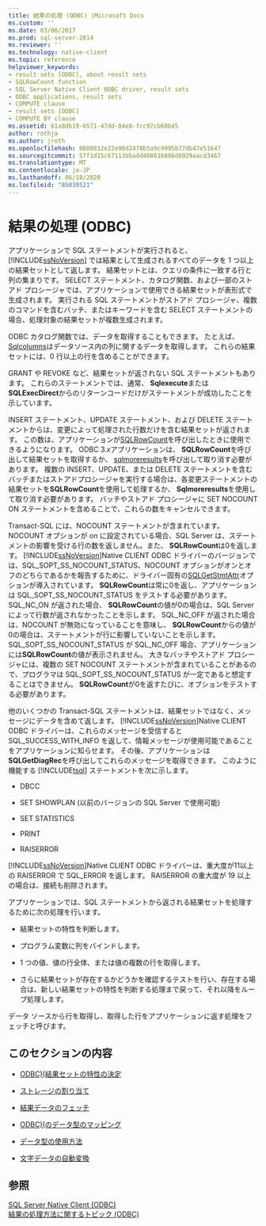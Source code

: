 ```yaml
---
title: 結果の処理 (ODBC) |Microsoft Docs
ms.custom: ''
ms.date: 03/06/2017
ms.prod: sql-server-2014
ms.reviewer: ''
ms.technology: native-client
ms.topic: reference
helpviewer_keywords:
- result sets [ODBC], about result sets
- SQLRowCount function
- SQL Server Native Client ODBC driver, result sets
- ODBC applications, result sets
- COMPUTE clause
- result sets [ODBC]
- COMPUTE BY clause
ms.assetid: 61a8db19-6571-47dd-84e8-fcc97cb60b45
author: rothja
ms.author: jroth
ms.openlocfilehash: 0888832e22e98d2478b5a9c9995b77db47e51647
ms.sourcegitcommit: 57f1d15c67113bbadd40861b886d6929aacd3467
ms.translationtype: MT
ms.contentlocale: ja-JP
ms.lasthandoff: 06/18/2020
ms.locfileid: "85039521"
---
```

# <a name="processing-results-odbc"></a>結果の処理 (ODBC)
  アプリケーションで SQL ステートメントが実行されると、[!INCLUDE[ssNoVersion](../../includes/ssnoversion-md.md)] では結果として生成されるすべてのデータを 1 つ以上の結果セットとして返します。 結果セットとは、クエリの条件に一致する行と列の集まりです。 SELECT ステートメント、カタログ関数、および一部のストアド プロシージャでは、アプリケーションで使用できる結果セットが表形式で生成されます。 実行される SQL ステートメントがストアド プロシージャ、複数のコマンドを含むバッチ、またはキーワードを含む SELECT ステートメントの場合、処理対象の結果セットが複数生成されます。  
  
 ODBC カタログ関数では、データを取得することもできます。 たとえば、 [Sqlcolumns](../native-client-odbc-api/sqlcolumns.md)はデータソース内の列に関するデータを取得します。 これらの結果セットには、0 行以上の行を含めることができます。  
  
 GRANT や REVOKE など、結果セットが返されない SQL ステートメントもあります。 これらのステートメントでは、通常、 **Sqlexecute**または**SQLExecDirect**からのリターンコードだけがステートメントが成功したことを示しています。  
  
 INSERT ステートメント、UPDATE ステートメント、および DELETE ステートメントからは、変更によって処理された行数だけを含む結果セットが返されます。 この数は、アプリケーションが[SQLRowCount](../native-client-odbc-api/sqlrowcount.md)を呼び出したときに使用できるようになります。 ODBC 3.*x*アプリケーションは、 **SQLRowCount**を呼び出して結果セットを取得するか、 [sqlmoreresults](../native-client-odbc-api/sqlmoreresults.md)を呼び出して取り消す必要があります。 複数の INSERT、UPDATE、または DELETE ステートメントを含むバッチまたはストアドプロシージャを実行する場合は、各変更ステートメントの結果セットを**SQLRowCount**を使用して処理するか、 **Sqlmoreresults**を使用して取り消す必要があります。 バッチやストアド プロシージャに SET NOCOUNT ON ステートメントを含めることで、これらの数をキャンセルできます。  
  
 Transact-SQL には、NOCOUNT ステートメントが含まれています。 NOCOUNT オプションが on に設定されている場合、SQL Server は、ステートメントの影響を受ける行の数を返しません。また、 **SQLRowCount**は0を返します。 [!INCLUDE[ssNoVersion](../../includes/ssnoversion-md.md)]Native CLIENT ODBC ドライバーのバージョンでは、SQL_SOPT_SS_NOCOUNT_STATUS、NOCOUNT オプションがオンとオフのどちらであるかを報告するために、ドライバー固有の[SQLGetStmtAttr](../native-client-odbc-api/sqlgetstmtattr.md)オプションが導入されています。 **SQLRowCount**は常に0を返し、アプリケーションは SQL_SOPT_SS_NOCOUNT_STATUS をテストする必要があります。 SQL_NC_ON が返された場合、 **SQLRowCount**の値が0の場合は、SQL Server によって行数が返されなかったことを示します。 SQL_NC_OFF が返された場合は、NOCOUNT が無効になっていることを意味し、 **SQLRowCount**からの値が0の場合は、ステートメントが行に影響していないことを示します。 SQL_SOPT_SS_NOCOUNT_STATUS が SQL_NC_OFF 場合、アプリケーションには**SQLRowCount**の値が表示されません。 大きなバッチやストアド プロシージャには、複数の SET NOCOUNT ステートメントが含まれていることがあるので、プログラマは SQL_SOPT_SS_NOCOUNT_STATUS が一定であると想定することはできません。 **SQLRowCount**が0を返すたびに、オプションをテストする必要があります。  
  
 他のいくつかの Transact-SQL ステートメントは、結果セットではなく、メッセージにデータを含めて返します。 [!INCLUDE[ssNoVersion](../../includes/ssnoversion-md.md)]Native CLIENT ODBC ドライバーは、これらのメッセージを受信すると SQL_SUCCESS_WITH_INFO を返して、情報メッセージが使用可能であることをアプリケーションに知らせます。 その後、アプリケーションは**SQLGetDiagRec**を呼び出してこれらのメッセージを取得できます。 このように機能する [!INCLUDE[tsql](../../includes/tsql-md.md)] ステートメントを次に示します。  
  
-   DBCC  
  
-   SET SHOWPLAN (以前のバージョンの SQL Server で使用可能)  
  
-   SET STATISTICS  
  
-   PRINT  
  
-   RAISERROR  
  
 [!INCLUDE[ssNoVersion](../../includes/ssnoversion-md.md)]Native CLIENT ODBC ドライバーは、重大度が11以上の RAISERROR で SQL_ERROR を返します。 RAISERROR の重大度が 19 以上の場合は、接続も削除されます。  
  
 アプリケーションでは、SQL ステートメントから返される結果セットを処理するために次の処理を行います。  
  
-   結果セットの特性を判断します。  
  
-   プログラム変数に列をバインドします。  
  
-   1 つの値、値の行全体、または値の複数の行を取得します。  
  
-   さらに結果セットが存在するかどうかを確認するテストを行い、存在する場合は、新しい結果セットの特性を判断する処理まで戻って、それ以降をループ処理します。  
  
 データ ソースから行を取得し、取得した行をアプリケーションに返す処理をフェッチと呼びます。  
  
## <a name="in-this-section"></a>このセクションの内容  
  
-   [ODBC&#41;&#40;結果セットの特性の決定](determining-the-characteristics-of-a-result-set-odbc.md)  
  
-   [ストレージの割り当て](assigning-storage.md)  
  
-   [結果データのフェッチ](fetching-result-data.md)  
  
-   [ODBC&#41;&#40;のデータ型のマッピング](mapping-data-types-odbc.md)  
  
-   [データ型の使用方法](data-type-usage.md)  
  
-   [文字データの自動変換](autotranslation-of-character-data.md)  
  
## <a name="see-also"></a>参照  
 [SQL Server Native Client &#40;ODBC&#41;](../native-client/odbc/sql-server-native-client-odbc.md)   
 [結果の処理方法に関するトピック &#40;ODBC&#41;](../../database-engine/dev-guide/processing-results-how-to-topics-odbc.md)  
  
  
